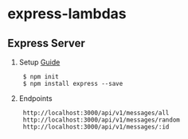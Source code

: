 # express-lambdas
## Express Server
1. Setup
    [Guide](https://expressjs.com/en/starter/installing.html)

        $ npm init
        $ npm install express --save

2. Endpoints

        http://localhost:3000/api/v1/messages/all
        http://localhost:3000/api/v1/messages/random
        http://localhost:3000/api/v1/messages/:id